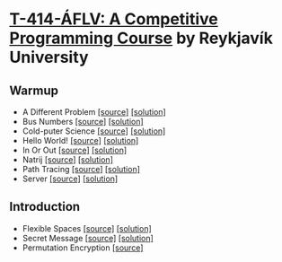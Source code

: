 # [T-414-ÁFLV: A Competitive Programming Course](https://github.com/SuprDewd/T-414-AFLV) by Reykjavík University


## Warmup

- A Different Problem [[source]](https://open.kattis.com/problems/different) [[solution]](https://github.com/kantuni/Kattis/blob/master/different.cc)
- Bus Numbers [[source]](https://open.kattis.com/problems/busnumbers) [[solution]](https://github.com/kantuni/Kattis/blob/master/busnumbers.cc)
- Cold-puter Science [[source]](https://open.kattis.com/problems/cold) [[solution]](https://github.com/kantuni/Kattis/blob/master/cold.cc)
- Hello World! [[source]](https://open.kattis.com/problems/hello) [[solution]](https://github.com/kantuni/Kattis/blob/master/hello.cc)
- In Or Out [[source]](https://open.kattis.com/problems/mandelbrot) [[solution]](https://github.com/kantuni/Kattis/blob/master/mandelbrot.cc)
- Natrij [[source]](https://open.kattis.com/problems/natrij) [[solution]](https://github.com/kantuni/Kattis/blob/master/natrij.cc)
- Path Tracing [[source]](https://open.kattis.com/problems/pathtracing) [[solution]](https://github.com/kantuni/Kattis/blob/master/pathtracing.cc)
- Server [[source]](https://open.kattis.com/problems/server) [[solution]](https://github.com/kantuni/Kattis/blob/master/server.cc)

## Introduction

- Flexible Spaces [[source]](https://open.kattis.com/problems/flexible) [[solution]](https://github.com/kantuni/Kattis/blob/master/flexible.cc)
- Secret Message [[source]](https://open.kattis.com/problems/secretmessage) [[solution]](https://github.com/kantuni/Kattis/blob/master/secretmessage.cc)
- Permutation Encryption [[source]](https://open.kattis.com/problems/permutationencryption)

